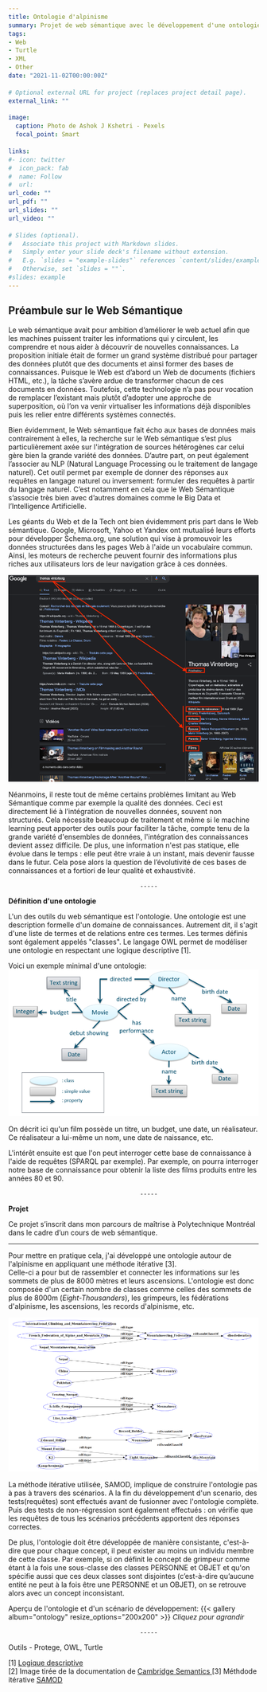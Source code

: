 ```yaml
---
title: Ontologie d'alpinisme
summary: Projet de web sémantique avec le développement d'une ontologie OWL
tags:
- Web
- Turtle
- XML
- Other
date: "2021-11-02T00:00:00Z"

# Optional external URL for project (replaces project detail page).
external_link: ""

image:
  caption: Photo de Ashok J Kshetri - Pexels
  focal_point: Smart

links:
#- icon: twitter
#  icon_pack: fab
#  name: Follow
#  url:
url_code: ""
url_pdf: ""
url_slides: ""
url_video: ""

# Slides (optional).
#   Associate this project with Markdown slides.
#   Simply enter your slide deck's filename without extension.
#   E.g. `slides = "example-slides"` references `content/slides/example-slides.md`.
#   Otherwise, set `slides = ""`.
#slides: example
---
```

**Préambule sur le Web Sémantique**
-------

Le web sémantique avait pour ambition d’améliorer le web actuel afin que les machines puissent traiter les informations qui y circulent, les comprendre et nous aider à découvrir de nouvelles connaissances. La proposition initiale était de former un grand système distribué pour partager des données plutôt que des documents et ainsi former des bases de connaissances. Puisque le Web est d’abord un Web de documents (fichiers HTML, etc.), la tâche s’avère ardue de transformer chacun de ces documents en données. Toutefois, cette technologie n’a pas pour vocation de remplacer l’existant mais plutôt d’adopter une approche de superposition, où l’on va venir virtualiser les informations déjà disponibles puis les relier entre différents systèmes connectés.

Bien évidemment, le Web sémantique fait écho aux bases de données mais contrairement à elles, la recherche sur le Web sémantique s’est plus particulièrement axée sur l'intégration de sources hétérogènes car celui gère bien la grande variété des données. D’autre part, on peut également l’associer au NLP (Natural Language Processing ou le traitement de langage naturel). Cet outil permet par exemple de donner des réponses aux requêtes en langage naturel ou inversement: formuler des requêtes à partir du langage naturel. C’est notamment en cela que le Web Sémantique s’associe très bien avec d’autres domaines comme le Big Data et l’Intelligence Artificielle.

Les géants du Web et de la Tech ont bien évidemment pris part dans le Web sémantique. Google, Microsoft, Yahoo et Yandex ont mutualisé leurs efforts pour développer Schema.org, une solution qui vise à promouvoir les données structurées dans les pages Web à l'aide un vocabulaire commun. Ainsi, les moteurs de recherche peuvent fournir des informations plus riches aux utilisateurs lors de leur navigation grâce à ces données. 

![Where is my image ?](projet-ontology-google.png "Recherche sémantique sur Google")

Néanmoins, il reste tout de même certains problèmes limitant au Web Sémantique comme par exemple la qualité des données. Ceci est directement lié à l’intégration de nouvelles données, souvent non structurés. Cela nécessite beaucoup de traitement et même si le machine learning peut apporter des outils pour faciliter la tâche, compte tenu de la grande variété d'ensembles de données, l'intégration des connaissances devient assez difficile.
De plus, une information n'est pas statique, elle évolue dans le temps : elle peut être vraie à un instant, mais devenir fausse dans le futur. Cela pose alors la question de l’évolutivité de ces bases de connaissances et a fortiori de leur qualité et exhaustivité.

                                         -----

**Définition d'une ontologie**

L'un des outils du web sémantique est l'ontologie. Une ontologie est une description formelle d'un domaine de connaissances. Autrement dit, il s'agit d'une liste de termes et de relations entre ces termes. Les termes définis sont également appelés "classes". Le langage OWL permet de modéliser une ontologie en respectant une logique descriptive [1].

Voici un exemple minimal d'une ontologie:
![Where is my image ?](projet-ontology-definition.png "Exemple d'ontologie de film[2]")

On décrit ici qu'un film possède un titre, un budget, une date, un réalisateur. Ce réalisateur a lui-même un nom, une date de naissance, etc.

L'intérêt ensuite est que l'on peut interroger cette base de connaissance à l'aide de requêtes (SPARQL par exemple). Par exemple, on pourra interroger notre base de connaissance pour obtenir la liste des films produits entre les années 80 et 90. 


                                         -----

**Projet**

Ce projet s’inscrit dans mon parcours de maîtrise à Polytechnique Montréal dans le cadre d’un cours de web sémantique.

-----

Pour mettre en pratique cela, j'ai développé une ontologie autour de l'alpinisme en appliquant une méthode itérative [3].  
Celle-ci a pour but de rassembler et connecter les informations sur les sommets de plus de 8000 mètres et leurs ascensions. L'ontologie est donc composée d'un certain nombre de classes comme celles des sommets de plus de 8000m (*Eight-Thousanders*), les grimpeurs, les fédérations d'alpinisme, les ascensions, les records d'alpinisme, etc.

![Where is my image ?](projet-ontology-graph.png "Exemple de graphe qui présente les fédérations d’alpinisme, les pays, les sommets de 8000m, les grimpeurs et les détenteurs de record")

La méthode itérative utilisée, SAMOD, implique de construire l'ontologie pas à pas à travers des scénarios. A la fin du développement d'un scenario, des tests(requêtes) sont effectués avant de fusionner avec l'ontologie complète. Puis des tests de non-régression sont également effectués : on vérifie que les requêtes de tous les scénarios précédents apportent des réponses correctes. 

De plus, l'ontologie doit être développée de manière consistante, c'est-à-dire que pour chaque concept, il peut exister au moins un individu membre de cette classe. Par exemple, si on définit le concept de grimpeur comme étant à la fois une sous-classe des classes PERSONNE et OBJET et qu'on spécifie aussi que ces deux classes sont disjointes (c’est-à-dire qu’aucune entité ne peut à la fois être une PERSONNE et un OBJET), on se retrouve alors avec un concept inconsistant. 

Aperçu de l'ontologie et d'un scénario de développement:
{{< gallery album="ontology" resize_options="200x200" >}}
*Cliquez pour agrandir*

                                         -----

Outils - Protege, OWL, Turtle

[1] [Logique descriptive](https://fr.wikipedia.org/wiki/Logique_de_description)    
[2] Image tirée de la documentation de [Cambridge Semantics ](https://docs.cambridgesemantics.com/anzo/v4.3/userdoc/models-intro.htm) 
[3] Méthdode itérative [SAMOD](https://essepuntato.it/samod/)  


